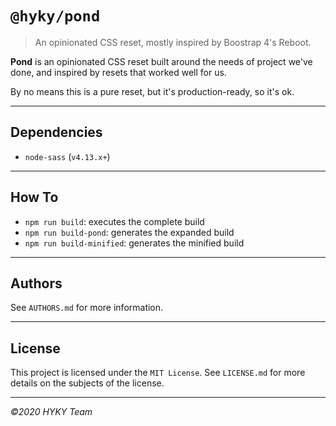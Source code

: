 # `@hyky/pond`

> An opinionated CSS reset, mostly inspired by Boostrap 4's Reboot.

**Pond** is an opinionated CSS reset built around the needs of project we've done, and inspired by resets that worked well for us.

By no means this is a pure reset, but it's production-ready, so it's ok.

----------------------------------------------------------------------

## Dependencies

- `node-sass` (`v4.13.x+`)

----------------------------------------------------------------------

## How To

- `npm run build`: executes the complete build
- `npm run build-pond`: generates the expanded build
- `npm run build-minified`: generates the minified build

----------------------------------------------------------------------

## Authors

See `AUTHORS.md` for more information.

----------------------------------------------------------------------

## License

This project is licensed under the `MIT License`. See `LICENSE.md` for more details on the subjects of the license.

----------------------------------------------------------------------

_©2020 HYKY Team_
